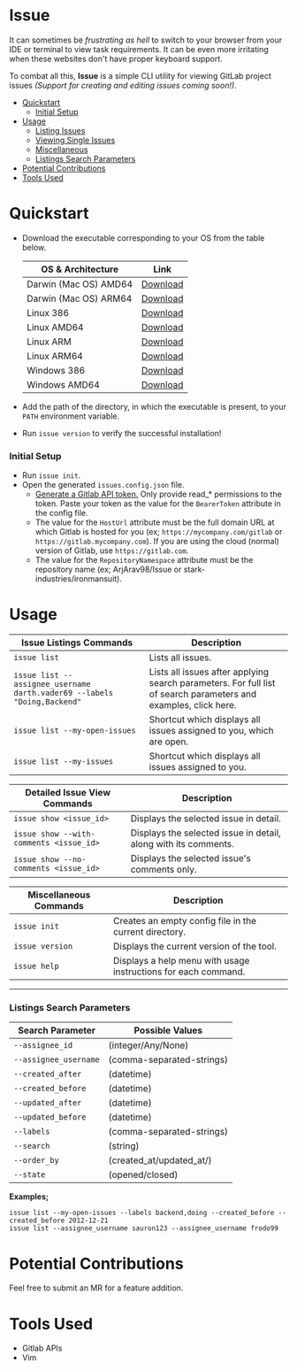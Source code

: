 # Issue
It can sometimes be _frustrating as hell_ to switch to your browser from your IDE or terminal to view task requirements. It can be even more irritating when these websites don't have proper keyboard support.

To combat all this, **Issue** is a simple CLI utility for viewing GitLab project issues _(Support for creating and editing issues coming soon!)_.


* [Quickstart](https://github.com/ArjArav98/Issue/blob/master/README.md#installation)
  * [Initial Setup](https://github.com/ArjArav98/Issue/blob/master/README.md#initial-setup)
* [Usage](https://github.com/ArjArav98/Issue/blob/master/README.md#usage)
   * [Listing Issues](https://github.com/ArjArav98/Issue/blob/master/README.md#usage)
   * [Viewing Single Issues](https://github.com/ArjArav98/Issue/blob/master/README.md#usage)
   * [Miscellaneous](https://github.com/ArjArav98/Issue/blob/master/README.md#usage)
   * [Listings Search Parameters](https://github.com/ArjArav98/Issue/blob/master/README.md#usage)
* [Potential Contributions](https://github.com/ArjArav98/Issue/blob/master/README.md#potential-contributions)
* [Tools Used](https://github.com/ArjArav98/Issue/blob/master/README.md#tools-used)

# Quickstart
* Download the executable corresponding to your OS from the table below.

   | OS & Architecture | Link |
   |---|---|
   |Darwin (Mac OS) AMD64| [Download](https://github.com/ArjArav98/Issue/raw/master/dist/darwin_amd64/issue) |
   |Darwin (Mac OS) ARM64| [Download](https://github.com/ArjArav98/Issue/raw/master/dist/darwin_arm64/issue) |
   |Linux 386| [Download](https://github.com/ArjArav98/Issue/raw/master/dist/linux_386/issue) |
   |Linux AMD64| [Download](https://github.com/ArjArav98/Issue/raw/master/dist/linux_amd64/issue) |
   |Linux ARM| [Download](https://github.com/ArjArav98/Issue/raw/master/dist/linux_arm/issue) |
   |Linux ARM64| [Download](https://github.com/ArjArav98/Issue/raw/master/dist/linux_arm64/issue) |
   |Windows 386| [Download](https://github.com/ArjArav98/Issue/raw/master/dist/windows_386/issue.exe) |
   |Windows AMD64| [Download](https://github.com/ArjArav98/Issue/raw/master/dist/windows_amd64/issue.exe) |

* Add the path of the directory, in which the executable is present, to your `PATH` environment variable.
* Run `issue version` to verify the successful installation!

### Initial Setup
* Run `issue init`.
* Open the generated `issues.config.json` file.
  * [Generate a Gitlab API token.](https://gitlab.com/-/profile/personal_access_tokens) Only provide read_* permissions to the token. Paste your token as the value for the `BearerToken` attribute in the config file.
  * The value for the `HostUrl` attribute must be the full domain URL at which Gitlab is hosted for you (ex; `https://mycompany.com/gitlab` or `https://gitlab.mycompany.com`). If you are using the cloud (normal) version of Gitlab, use `https://gitlab.com`.
  * The value for the `RepositoryNamespace` attribute must be the repository name (ex; ArjArav98/Issue or stark-industries/ironmansuit).

# Usage
|Issue Listings Commands|Description|
|---|---|
|`issue list` | Lists all issues.|
|`issue list --assignee_username darth.vader69 --labels "Doing,Backend"` | Lists all issues after applying search parameters. For full list of search parameters and examples, click here.|
|`issue list --my-open-issues` | Shortcut which displays all issues assigned to you, which are open.|
|`issue list --my-issues` | Shortcut which displays all issues assigned to you.|

|Detailed Issue View Commands|Description|
|---|---|
|`issue show <issue_id>` | Displays the selected issue in detail.|
|`issue show --with-comments <issue_id>` | Displays the selected issue in detail, along with its comments.|
|`issue show --no-comments <issue_id>` | Displays the selected issue's comments only.|

|Miscellaneous Commands|Description|
|---|---|
|`issue init` | Creates an empty config file in the current directory.|
|`issue version` | Displays the current version of the tool.|
|`issue help` | Displays a help menu with usage instructions for each command.|

---------
### Listings Search Parameters

|Search Parameter|Possible Values|
|---|---|
|`--assignee_id`| (integer/Any/None)|
|`--assignee_username`| (comma-separated-strings)|
|`--created_after`| (datetime)|
|`--created_before`| (datetime)|
|`--updated_after`| (datetime)|
|`--updated_before`| (datetime)|
|`--labels`| (comma-separated-strings)|
|`--search`| (string)|
|`--order_by`| (created_at/updated_at/)|
|`--state`| (opened/closed)|


**Examples;**
```
issue list --my-open-issues --labels backend,doing --created_before --created_before 2012-12-21
issue list --assignee_username sauron123 --assignee_username frodo99
```

# Potential Contributions
Feel free to submit an MR for a feature addition.

# Tools Used
* Gitlab APIs
* Vim
